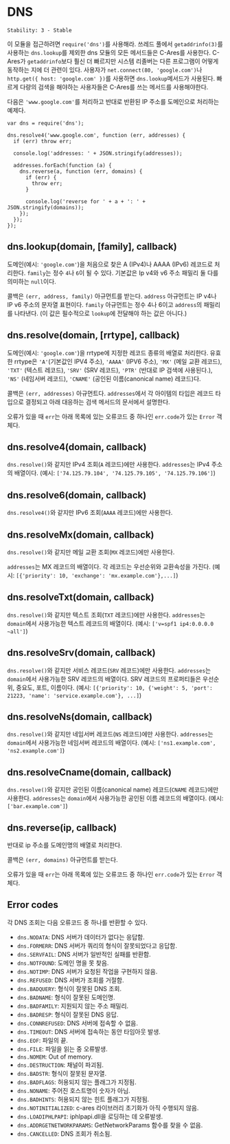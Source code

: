 # DNS

    Stability: 3 - Stable

이 모듈을 접근하려면 `require('dns')`를 사용해라. 쓰레드 풀에서 `getaddrinfo(3)`를
사용하는 `dns.lookup`를 제외한 dns 모듈의 모든 메서드들은 C-Ares를 사용한다.
C-Ares가 `getaddrinfo`보다 훨신 더 빠르지만 시스템 리졸버는 다른 프로그램이 어떻게
동작하는 지에 더 관련이 있다. 사용자가 `net.connect(80, 'google.com')`나
`http.get({ host: 'google.com' })`를 사용하면 `dns.lookup`메서드가 사용된다.
빠르게 다량의 검색을 해야하는 사용자들은 C-Ares를 쓰는 메서드를 사용해야한다.

다음은 `'www.google.com'`를 처리하고 반대로 반환된 IP 주소를 도메인으로 처리하는
예제다.

    var dns = require('dns');

    dns.resolve4('www.google.com', function (err, addresses) {
      if (err) throw err;

      console.log('addresses: ' + JSON.stringify(addresses));

      addresses.forEach(function (a) {
        dns.reverse(a, function (err, domains) {
          if (err) {
            throw err;
          }

          console.log('reverse for ' + a + ': ' + JSON.stringify(domains));
        });
      });
    });

## dns.lookup(domain, [family], callback)

도메인(예시: `'google.com'`)을 처음으로 찾은 A (IPv4)나 AAAA (IPv6) 레코드로
처리한다.
`family`는 정수 `4`나 `6`이 될 수 있다. 기본값은 Ip v4와 v6 주소 패밀리 둘 다를
의미하는 `null`이다.

콜백은 `(err, address, family)` 아규먼트를 받는다. `address` 아규먼트는 IP v4나
IP v6 주소의 문자열 표현이다. `family` 아규먼트는 정수 4나 6이고 `address`의
패밀리를 나타낸다. (이 값은 필수적으로 `lookup`에 전달해야 하는 값은 아니다.)


## dns.resolve(domain, [rrtype], callback)

도메인(예시: `'google.com'`)을 rrtype에 지정한 레코드 종류의 배열로 처리한다.
유효한 rrtype은 `'A'`(기본값인 IPV4 주소), `'AAAA'` (IPV6 주소),
`'MX'` (메일 교환 레코드), `'TXT'` (텍스트 레코드), `'SRV'` (SRV 레코드),
`'PTR'` (반대로 IP 검색에 사용된다.), `'NS'` (네임서버 레코드),
`'CNAME'` (공인된 이름(canonical name) 레코드)다.

콜백은 `(err, addresses)` 아규먼트다. `addresses`에서 각 아이템의 타입은
레코드 타입으로 결정되고 아래 대응하는 검색 메서드의 문서에서 설명한다.

오류가 있을 때 `err`는 아래 목록에 있는 오류코드 중 하나인
`err.code`가 있는 `Error` 객체다.


## dns.resolve4(domain, callback)

`dns.resolve()`와 같지만 IPv4 조회(`A` 레코드)에만 사용한다.
`addresses`는 IPv4 주소의 배열이다. (예시:
`['74.125.79.104', '74.125.79.105', '74.125.79.106']`)

## dns.resolve6(domain, callback)

`dns.resolve4()`와 같지만 IPv6 조회(`AAAA` 레코드)에만 사용한다.


## dns.resolveMx(domain, callback)

`dns.resolve()`와 같지만 메일 교환 조회(`MX` 레코드)에만 사용한다.

`addresses`는 MX 레코드의 배열이다. 각 레코드는 우선순위와 교환속성을 가진다.
(예시: `[{'priority': 10, 'exchange': 'mx.example.com'},...]`)

## dns.resolveTxt(domain, callback)

`dns.resolve()`와 같지만 텍스트 조회(`TXT` 레코드)에만 사용한다.
`addresses`는 `domain`에서 사용가능한 텍스트 레코드의 배열이다.
(예시: `['v=spf1 ip4:0.0.0.0 ~all']`)

## dns.resolveSrv(domain, callback)

`dns.resolve()`와 같지만 서비스 레코드(`SRV` 레코드)에만 사용한다.
`addresses`는 `domain`에서 사용가능한 SRV 레코드의 배열이다. SRV 레코드의 프로퍼티들은
우선순위, 중요도, 포트, 이름이다. (예시:
`[{'priority': 10, {'weight': 5, 'port': 21223, 'name': 'service.example.com'}, ...]`)

## dns.resolveNs(domain, callback)

`dns.resolve()`와 같지만 네임서버 레코드(`NS` 레코드)에만 사용한다.
`addresses`는 `domain`에서 사용가능한 네임서버 레코드의 배열이다.
(예시: `['ns1.example.com', 'ns2.example.com']`)

## dns.resolveCname(domain, callback)

`dns.resolve()`와 같지만 공인된 이름(canonical name) 레코드(`CNAME` 레코드)에만
사용한다. `addresses`는 `domain`에서 사용가능한 공인된 이름 레코드의 배열이다.
(예시: `['bar.example.com']`)

## dns.reverse(ip, callback)

반대로 ip 주소를 도메인명의 배열로 처리한다.

콜백은 `(err, domains)` 아규먼트를 받는다.

오류가 있을 때 `err`는 아래 목록에 있는 오류코드 중 하나인
`err.code`가 있는 `Error` 객체다.

## Error codes

각 DNS 조회는 다음 오류코드 중 하나를 반환할 수 있다.

- `dns.NODATA`: DNS 서버가 데이터가 없다는 응답함.
- `dns.FORMERR`: DNS 서버가 쿼리의 형식이 잘못되었다고 응답함.
- `dns.SERVFAIL`: DNS 서버가 일반적인 실패를 반환함.
- `dns.NOTFOUND`: 도메인 명을 못 찾음.
- `dns.NOTIMP`: DNS 서버가 요청된 작업을 구현하지 않음.
- `dns.REFUSED`: DNS 서버가 조회를 거절함.
- `dns.BADQUERY`: 형식이 잘못된 DNS 조회.
- `dns.BADNAME`: 형식이 잘못된 도메인명.
- `dns.BADFAMILY`: 지원되지 않는 주소 패밀리.
- `dns.BADRESP`: 형식이 잘못된 DNS 응답.
- `dns.CONNREFUSED`: DNS 서버에 접속할 수 없음.
- `dns.TIMEOUT`: DNS 서버에 접속하는 동안 타임아웃 발생.
- `dns.EOF`: 파일의 끝.
- `dns.FILE`: 파일을 읽는 중 오류발생.
- `dns.NOMEM`: Out of memory.
- `dns.DESTRUCTION`: 채널이 파괴됨.
- `dns.BADSTR`: 형식이 잘못된 문자열.
- `dns.BADFLAGS`: 허용되지 않는 플래그가 지정됨.
- `dns.NONAME`: 주어진 호스트명이 숫자가 아님.
- `dns.BADHINTS`: 허용되지 않는 힌트 플래그가 지정됨.
- `dns.NOTINITIALIZED`: c-ares 라이브러리 초기화가 아직 수행되지 않음.
- `dns.LOADIPHLPAPI`: iphlpapi.dll을 로딩하는 데 오류발생.
- `dns.ADDRGETNETWORKPARAMS`: GetNetworkParams 함수를 찾을 수 없음.
- `dns.CANCELLED`: DNS 조회가 취소됨.

